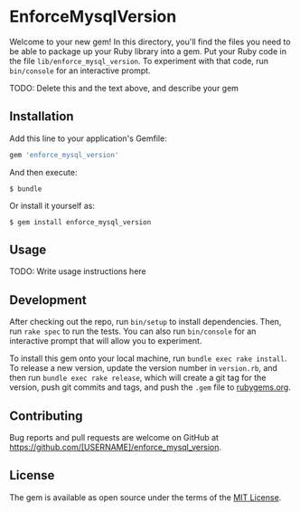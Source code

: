 # EnforceMysqlVersion

Welcome to your new gem! In this directory, you'll find the files you need to be able to package up your Ruby library into a gem. Put your Ruby code in the file `lib/enforce_mysql_version`. To experiment with that code, run `bin/console` for an interactive prompt.

TODO: Delete this and the text above, and describe your gem

## Installation

Add this line to your application's Gemfile:

```ruby
gem 'enforce_mysql_version'
```

And then execute:

    $ bundle

Or install it yourself as:

    $ gem install enforce_mysql_version

## Usage

TODO: Write usage instructions here

## Development

After checking out the repo, run `bin/setup` to install dependencies. Then, run `rake spec` to run the tests. You can also run `bin/console` for an interactive prompt that will allow you to experiment.

To install this gem onto your local machine, run `bundle exec rake install`. To release a new version, update the version number in `version.rb`, and then run `bundle exec rake release`, which will create a git tag for the version, push git commits and tags, and push the `.gem` file to [rubygems.org](https://rubygems.org).

## Contributing

Bug reports and pull requests are welcome on GitHub at https://github.com/[USERNAME]/enforce_mysql_version.


## License

The gem is available as open source under the terms of the [MIT License](http://opensource.org/licenses/MIT).

